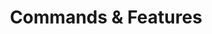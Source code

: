 ---
title: Commands & Features
description: "Player commands and feature reference for Void Tales."
socialDescription: "Reference list of player commands and features."
permalink: /commands
lang: en
draft: false
enableToc: true
tags:
  - commands
  - reference
  - gameplay
---